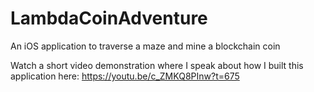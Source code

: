 # LambdaCoinAdventure
An iOS application to traverse a maze and mine a blockchain coin

Watch a short video demonstration where I speak about how I built this application here: https://youtu.be/c_ZMKQ8PInw?t=675
